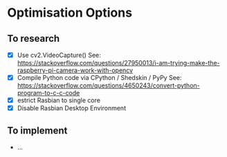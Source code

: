 # Optimisation Options

## To research
* [X] Use cv2.VideoCapture()
See: https://stackoverflow.com/questions/27950013/i-am-trying-make-the-raspberry-pi-camera-work-with-opencv
* [X] Compile Python code via CPython / Shedskin / PyPy
See: https://stackoverflow.com/questions/4650243/convert-python-program-to-c-c-code
* [X] estrict Rasbian to single core
* [X] Disable Rasbian Desktop Environment

## To implement
* ...

